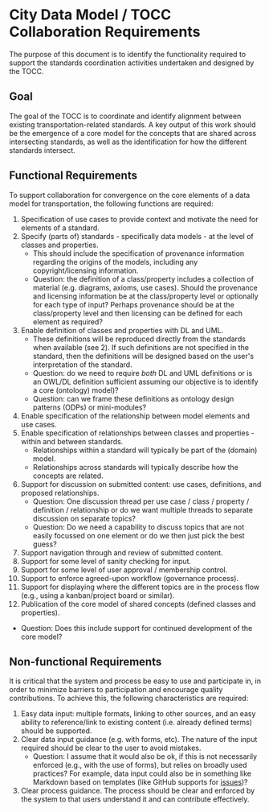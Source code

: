 # City Data Model / TOCC Collaboration Requirements

The purpose of this document is to identify the functionality required to support the standards coordination activities undertaken and designed by the TOCC.

## Goal
The goal of the TOCC is to coordinate and identify alignment between existing transportation-related standards. A key output of this work should be the emergence of a core model for the concepts that are shared across intersecting standards, as well as the identification for how the different standards intersect.

## Functional Requirements
To support collaboration for convergence on the core elements of a data model for transportation, the following functions are required:
1. Specification of use cases to provide context and motivate the need for elements of a standard.
2. Specify (parts of) standards - specifically data models - at the level of classes and properties.
   * This should include the specification of provenance information regarding the origins of the models, including any copyright/licensing information.
   * Question: the definition of a class/property includes a collection of material (e.g. diagrams, axioms, use cases). Should the provenance and licensing information be at the class/property level or optionally for each type of input? Perhaps provenance should be at the class/property level and then licensing can be defined for each element as required?
3. Enable definition of classes and properties with DL and UML.
   * These definitions will be reproduced directly from the standards when available (see 2). If such definitions are not specified in the standard, then the definitions will be designed based on the user's interpretation of the standard.
   * Question: do we need to require *both* DL and UML definitions or is an OWL/DL definition sufficient assuming our objective is to identify a core (ontology) model)?
   * Question: can we frame these definitions as ontology design patterns (ODPs) or mini-modules?
4. Enable specification of the relationship between model elements and use cases. 
5. Enable specification of relationships between classes and properties - within and between standards.
   * Relationships within a standard will typically be part of the (domain) model.
   * Relationships across standards will typically describe how the concepts are related.
6. Support for discussion on submitted content: use cases, definitions, and proposed relationships.
   * Question: One discussion thread per use case / class / property / definition / relationship or do we want multiple threads to separate discussion on separate topics?
   * Question: Do we need a capability to discuss topics that are not easily focussed on one element or do we then just pick the best guess?
7. Support navigation through and review of submitted content.
8. Support for some level of sanity checking for input.
9. Support for some level of user approval / membership control.
10. Support to enforce agreed-upon workflow (governance process).
11. Support for displaying where the different topics are in the process flow (e.g., using a kanban/project board or similar).
12. Publication of the core model of shared concepts (defined classes and properties).
   * Question: Does this include support for continued development of the core model?

## Non-functional Requirements
It is critical that the system and process be easy to use and participate in, in order to minimize barriers to participation and encourage quality contributions. To achieve this, the following characteristics are required:
1. Easy data input: multiple formats, linking to other sources, and an easy ability to reference/link to existing content (i.e. already defined terms) should be supported.
2. Clear data input guidance (e.g. with forms, etc). The nature of the input required should be clear to the user to avoid mistakes.
   * Question: I assume that it would also be ok, if this is not necessarily enforced (e.g., with the use of forms), but relies on broadly used practices? For example, data input could also be in something like Markdown based on templates (like GitHub supports for [issues](https://help.github.com/en/github/building-a-strong-community/configuring-issue-templates-for-your-repository))?
3. Clear process guidance. The process should be clear and enforced by the system to that users understand it and can contribute effectively.

